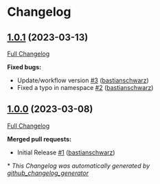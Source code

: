 # Changelog

## [1.0.1](https://github.com/codenamephp/platform.secretsManager.base/tree/1.0.1) (2023-03-13)

[Full Changelog](https://github.com/codenamephp/platform.secretsManager.base/compare/1.0.0...1.0.1)

**Fixed bugs:**

- Update/workflow version [\#3](https://github.com/codenamephp/platform.secretsManager.base/pull/3) ([bastianschwarz](https://github.com/bastianschwarz))
- Fixed a typo in namespace [\#2](https://github.com/codenamephp/platform.secretsManager.base/pull/2) ([bastianschwarz](https://github.com/bastianschwarz))

## [1.0.0](https://github.com/codenamephp/platform.secretsManager.base/tree/1.0.0) (2023-03-08)

[Full Changelog](https://github.com/codenamephp/platform.secretsManager.base/compare/107b249ca31e58ee67f548d814c0d8b299e88705...1.0.0)

**Merged pull requests:**

- Initial Release [\#1](https://github.com/codenamephp/platform.secretsManager.base/pull/1) ([bastianschwarz](https://github.com/bastianschwarz))



\* *This Changelog was automatically generated by [github_changelog_generator](https://github.com/github-changelog-generator/github-changelog-generator)*
